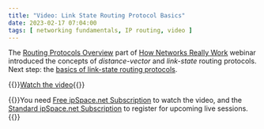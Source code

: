 ```yaml
---
title: "Video: Link State Routing Protocol Basics"
date: 2023-02-17 07:04:00
tags: [ networking fundamentals, IP routing, video ]
---
```

The [Routing Protocols Overview](https://blog.ipspace.net/2022/11/video-routing-protocols-overview.html) part of [How Networks Really Work](https://www.ipspace.net/How_Networks_Really_Work) webinar introduced the concepts of _distance-vector_ and _link-state_ routing protocols. Next step: the [basics of link-state routing protocols](https://my.ipspace.net/bin/get/Net101/RP2.1%20-%20Link%20State%20Routing%20Protocol%20Basics.mp4?doccode=Net101).

{{<jump>}}[Watch the video](https://my.ipspace.net/bin/get/Net101/RP2.1%20-%20Link%20State%20Routing%20Protocol%20Basics.mp4?doccode=Net101){{</jump>}}

{{<note free>}}You need [Free ipSpace.net Subscription](https://www.ipspace.net/Subscription/Free) to watch the video, and the [Standard ipSpace.net Subscription](https://www.ipspace.net/Subscription/) to register for upcoming live sessions.{{</note>}}
